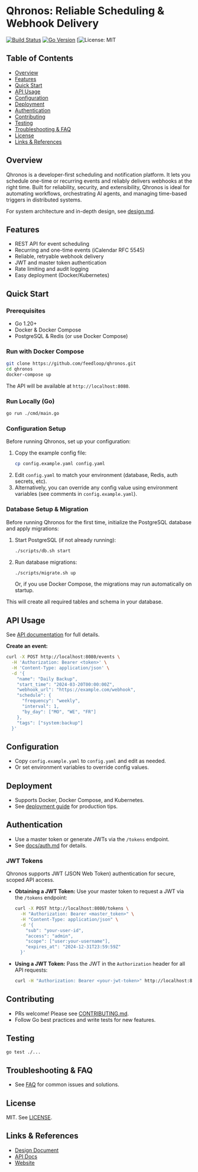 # Qhronos: Reliable Scheduling & Webhook Delivery

[![Build Status](#)](#) [![Go Version](#)](#) [![License: MIT](LICENSE)

## Table of Contents
- [Overview](#overview)
- [Features](#features)
- [Quick Start](#quick-start)
- [API Usage](#api-usage)
- [Configuration](#configuration)
- [Deployment](#deployment)
- [Authentication](#authentication)
- [Contributing](#contributing)
- [Testing](#testing)
- [Troubleshooting & FAQ](#troubleshooting--faq)
- [License](#license)
- [Links & References](#links--references)

## Overview
Qhronos is a developer-first scheduling and notification platform. It lets you schedule one-time or recurring events and reliably delivers webhooks at the right time. Built for reliability, security, and extensibility, Qhronos is ideal for automating workflows, orchestrating AI agents, and managing time-based triggers in distributed systems.

For system architecture and in-depth design, see [design.md](./design.md).

## Features
- REST API for event scheduling
- Recurring and one-time events (iCalendar RFC 5545)
- Reliable, retryable webhook delivery
- JWT and master token authentication
- Rate limiting and audit logging
- Easy deployment (Docker/Kubernetes)

## Quick Start

### Prerequisites
- Go 1.20+
- Docker & Docker Compose
- PostgreSQL & Redis (or use Docker Compose)

### Run with Docker Compose
```sh
git clone https://github.com/feedloop/qhronos.git
cd qhronos
docker-compose up
```
The API will be available at `http://localhost:8080`.

### Run Locally (Go)
```sh
go run ./cmd/main.go
```

### Configuration Setup
Before running Qhronos, set up your configuration:

1. Copy the example config file:
   ```sh
   cp config.example.yaml config.yaml
   ```
2. Edit `config.yaml` to match your environment (database, Redis, auth secrets, etc).
3. Alternatively, you can override any config value using environment variables (see comments in `config.example.yaml`).

### Database Setup & Migration
Before running Qhronos for the first time, initialize the PostgreSQL database and apply migrations:

1. Start PostgreSQL (if not already running):
   ```sh
   ./scripts/db.sh start
   ```
2. Run database migrations:
   ```sh
   ./scripts/migrate.sh up
   ```
   Or, if you use Docker Compose, the migrations may run automatically on startup.

This will create all required tables and schema in your database.

## API Usage
See [API documentation](docs/api.md) for full details.

**Create an event:**
```sh
curl -X POST http://localhost:8080/events \
  -H 'Authorization: Bearer <token>' \
  -H 'Content-Type: application/json' \
  -d '{
    "name": "Daily Backup",
    "start_time": "2024-03-20T00:00:00Z",
    "webhook_url": "https://example.com/webhook",
    "schedule": {
      "frequency": "weekly",
      "interval": 1,
      "by_day": ["MO", "WE", "FR"]
    },
    "tags": ["system:backup"]
  }'
```

## Configuration
- Copy `config.example.yaml` to `config.yaml` and edit as needed.
- Or set environment variables to override config values.

## Deployment
- Supports Docker, Docker Compose, and Kubernetes.
- See [deployment guide](docs/deployment.md) for production tips.

## Authentication
- Use a master token or generate JWTs via the `/tokens` endpoint.
- See [docs/auth.md](docs/auth.md) for details.

### JWT Tokens
Qhronos supports JWT (JSON Web Token) authentication for secure, scoped API access.

- **Obtaining a JWT Token:**
  Use your master token to request a JWT via the `/tokens` endpoint:
  ```sh
  curl -X POST http://localhost:8080/tokens \
    -H "Authorization: Bearer <master_token>" \
    -H "Content-Type: application/json" \
    -d '{
      "sub": "your-user-id",
      "access": "admin",
      "scope": ["user:your-username"],
      "expires_at": "2024-12-31T23:59:59Z"
    }'
  ```
- **Using a JWT Token:**
  Pass the JWT in the `Authorization` header for all API requests:
  ```sh
  curl -H "Authorization: Bearer <your-jwt-token>" http://localhost:8080/events
  ```

## Contributing
- PRs welcome! Please see [CONTRIBUTING.md](CONTRIBUTING.md).
- Follow Go best practices and write tests for new features.

## Testing
```sh
go test ./...
```

## Troubleshooting & FAQ
- See [FAQ](docs/faq.md) for common issues and solutions.

## License
MIT. See [LICENSE](LICENSE).

## Links & References
- [Design Document](design.md)
- [API Docs](docs/api.md)
- [Website](#) 